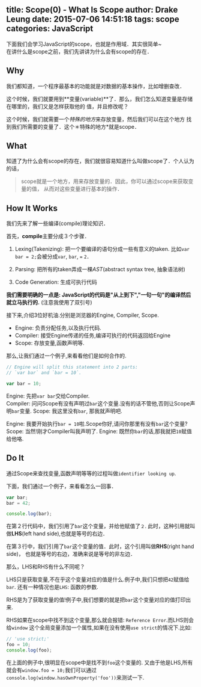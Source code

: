 title: Scope(0) - What Is Scope
author: Drake Leung
date: 2015-07-06 14:51:18
tags: scope
categories: JavaScript
---

下面我们会学习JavaScript的scope，也就是作用域．其实很简单~  
在讲什么是scope之前，我们先讲讲为什么会有scope的存在．

## Why
我们都知道，一个程序最基本的功能就是对数据的基本操作，比如增删查改．

这个时候，我们就要用到**变量(variable)**了．那么，我们怎么知道变量是存储在哪里的，我们又是怎样获取他的
值，并且修改呢？

这个时候，我们就需要一个*特殊的地方*来存放变量，然后我们可以在这个地方
找到我们所需要的变量了．这个＊特殊的地方*就是scope．

## What
知道了为什么会有scope的存在，我们就很容易知道什么叫做scope了．个人认为的话，

> scope就是一个地方，用来存放变量的．因此，你可以通过scope来获取变量的值，
从而对这些变量进行基本的操作．

## How It Works
我们先来了解一些编译(compile)理论知识．

首先，**compile**主要分成３个步骤．

1. Lexing(Takenizing): 把一个要编译的语句分成一些有意义的taken.
    比如`var bar = 2;`会被分成`var`, `bar`, `=` `2`．

2. Parsing: 把所有的taken弄成一棵*AST*(abstract syntax tree, 抽象语法树)

3. Code Generation: 生成可执行代码

**我们需要明确的一点是: JavaScript的代码是"从上到下","一句一句"的编译然后就立马执行的.**
(注意我使用了双引号)

接下来,介绍3位好机油.分别是浏览器的Engine, Compiler, Scope.

- Engine: 负责分配任务,以及执行代码.
- Compiler: 接受Engine传递的任务,编译可执行的代码返回给Engine
- Scope: 存放变量,函数声明等.

那么,让我们通过一个例子,来看看他们是如何合作的.

```javascript
// Engine will split this statement into 2 parts:
// `var bar` and `bar = 10`.

var bar = 10;
```
Engine: 先把`var bar`交给Compiler.  
Compiler: 问问Scope有没有声明过`bar`这个变量.没有的话不管他,否则让Scope声明`bar`变量.
Scope: 我这里没有`bar`, 那我就声明吧.  

Engine: 我要开始执行`bar = 10`啦.Scope你好,请问你那里有没有`bar`这个变量?
Scope: 当然!刚才Compiler叫我声明了.
Engine: 既然你`bar`的话,那我就把`10`赋值给他咯.


## Do It
通过Scope来查找变量,函数声明等等的过程叫做`identifier looking up`.

下面，我们通过一个例子，来看看怎么一回事．

```javascript
var bar;
bar = 42;

console.log(bar);
```

在第２行代码中，我们引用了`bar`这个变量，并给他赋值了`２`.
此时，这种引用就叫做**LHS**(left hand side),也就是等号的右边．

在第３行中，我们引用了`bar`这个变量的值．此时，这个引用叫做**RHS**(right hand side)，
也就是等号的右边，准确来说是等号的非左边．

那么，LHS和RHS有什么不同呢？

LHS只是获取变量,不在乎这个变量对应的值是什么.例子中,我们只想把`42`赋值给`bar`.
还有一种情况也是`LHS`: 函数的参数.

RHS是为了获取变量的值!例子中,我们想要的就是把`bar`这个变量对应的值打印出来.

RHS如果在scope中找不到这个变量,那么就会报错: `Reference Error`.而LHS则会给`window`
这个全局变量添加一个属性,如果在没有使用`use strict`的情况下.比如:
```javascript
// 'use strict;'
foo = 10;
console.log(foo);
```
在上面的例子中,很明显在scope中是找不到`foo`这个变量的.
又由于他是LHS,所有就会有`window.foo = 10;`我们可以通过`console.log(window.hasOwnProperty('foo'))`来测试一下.
